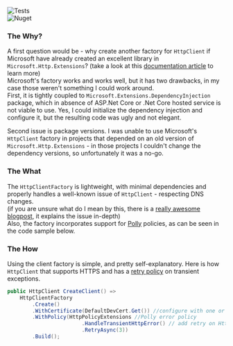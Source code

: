 ![Tests](https://github.com/myarichuk/Simple.HttpClientFactory/workflows/Tests/badge.svg)  
![Nuget](https://img.shields.io/nuget/v/Simple.HttpClientFactory?color=light-green&label=Simple.HttpClientFactory)  

### The Why?
A first question would be - why create another factory for ``HttpClient`` if Microsoft have already created an excellent library in ``Microsoft.Http.Extensions``?
(take a look at this [documentation article](https://docs.microsoft.com/en-us/dotnet/architecture/microservices/implement-resilient-applications/use-httpclientfactory-to-implement-resilient-http-requests) to learn more)  
Microsoft's factory works and works well, but it has two drawbacks, in my case those weren't something I could work around.  
First, it is tightly coupled to ``Microsoft.Extensions.DependencyInjection`` package, which in absence of ASP.Net Core or .Net Core hosted service is not viable to use. Yes, I could initialize the dependency injection and configure it, but the resulting code was ugly and not elegant.
  
Second issue is package versions. I was unable to use Microsoft's ``HttpClient`` factory in projects that depended on an old version of ``Microsoft.Http.Extensions`` - in those projects I couldn't change the dependency versions, so unfortunately it was a no-go.  

### The What
The ``HttpClientFactory`` is lightweight, with minimal dependencies and properly handles a well-known issue of ``HttpClient`` - respecting DNS changes.  
(if you are unsure what do I mean by this, there is a [really awesome blogpost](https://www.nimaara.com/beware-of-the-net-httpclient/), it explains the issue in-depth)  
Also, the factory incorporates support for [Polly](https://www.hanselman.com/blog/AddingResilienceAndTransientFaultHandlingToYourNETCoreHttpClientWithPolly.aspx) policies, as can be seen in the code sample below.

### The How
Using the client factory is simple, and pretty self-explanatory. Here is how ``HttpClient`` that supports HTTPS and has a [retry policy](https://www.c-sharpcorner.com/article/using-retry-pattern-in-asp-net-core-via-polly/) on transient exceptions.

```cs
public HttpClient CreateClient() =>
    HttpClientFactory
        .Create()
        .WithCertificate(DefaultDevCert.Get()) //configure with one or more X509Certificate2 instances
        .WithPolicy(HttpPolicyExtensions //Polly error policy
                        .HandleTransientHttpError() // add retry on HttpRequestException with 5XX and 408 codes
                        .RetryAsync(3))
        .Build();

```
